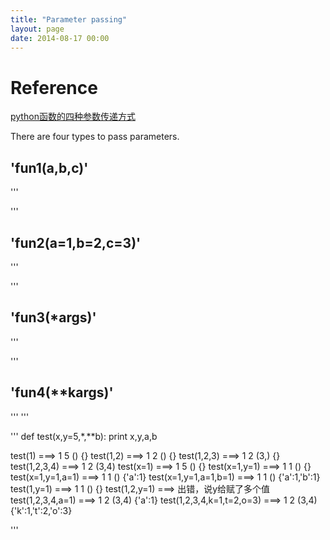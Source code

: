 ```yaml
---
title: "Parameter passing"
layout: page
date: 2014-08-17 00:00
---
```


# Reference #

[python函数的四种参数传递方式](http://freshstu.com/2013/04/four-kinds-of-function-argment-pass-in-python/)



There are four types to pass parameters.

## 'fun1(a,b,c)' ##

'''

'''

## 'fun2(a=1,b=2,c=3)' ##

'''

'''

## 'fun3(*args)' ##

'''

'''

## 'fun4(**kargs)' ##

'''
'''


'''
def test(x,y=5,*,**b):
   print x,y,a,b

test(1) ===> 1 5 () {}
test(1,2) ===> 1 2 () {}
test(1,2,3) ===> 1 2 (3,) {}
test(1,2,3,4) ===> 1 2 (3,4)
test(x=1) ===> 1 5 () {}
test(x=1,y=1) ===> 1 1 () {}
test(x=1,y=1,a=1) ===> 1 1 () {'a':1} test(x=1,y=1,a=1,b=1) ===> 1 1 () {'a':1,'b':1}
test(1,y=1) ===> 1 1 () {}
test(1,2,y=1) ===> 出错，说y给赋了多个值
test(1,2,3,4,a=1) ===> 1 2 (3,4) {'a':1}
test(1,2,3,4,k=1,t=2,o=3) ===> 1 2 (3,4) {'k':1,'t':2,'o':3}

'''
